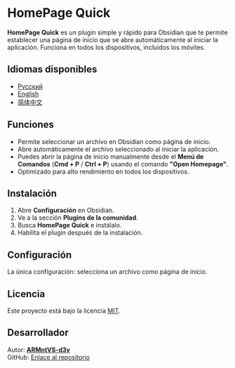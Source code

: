 # HomePage Quick

**HomePage Quick** es un plugin simple y rápido para Obsidian que te permite establecer una página de inicio que se abre automáticamente al iniciar la aplicación. Funciona en todos los dispositivos, incluidos los móviles.

## Idiomas disponibles
- [Русский](docs/README.ru.md)
- [English](../README.md)
- [简体中文](docs/README.zh.md)

## Funciones
- Permite seleccionar un archivo en Obsidian como página de inicio.
- Abre automáticamente el archivo seleccionado al iniciar la aplicación.
- Puedes abrir la página de inicio manualmente desde el **Menú de Comandos** (**Cmd + P** / **Ctrl + P**) usando el comando **"Open Homepage"**.
- Optimizado para alto rendimiento en todos los dispositivos.

## Instalación
1. Abre **Configuración** en Obsidian.
2. Ve a la sección **Plugins de la comunidad**.
3. Busca **HomePage Quick** e instálalo.
4. Habilita el plugin después de la instalación.

## Configuración
La única configuración: selecciona un archivo como página de inicio.

## Licencia
Este proyecto está bajo la licencia [MIT](LICENSE).

## Desarrollador
Autor: **[ARMntVS-d3v](https://github.com/ARMntVS-d3v/)**  
GitHub: [Enlace al repositorio](https://github.com/ARMntVS-d3v/obsidian-homepage-quick/)
